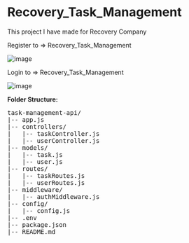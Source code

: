 # Recovery_Task_Management
This project I have made for Recovery Company



Register to =>  Recovery_Task_Management 

![image](https://github.com/siddhardik/Recovery_Task_Management/assets/95465948/ae7d31a5-2a5b-4ece-9a02-a24ed17524ff)

Login to => Recovery_Task_Management

![image](https://github.com/siddhardik/Recovery_Task_Management/assets/95465948/1f2a2bbb-7a55-4349-895b-bc1ec18db7af)


<b> Folder Structure: </b>

<pre>
task-management-api/
|-- app.js
|-- controllers/
|   |-- taskController.js
|   |-- userController.js
|-- models/
|   |-- task.js
|   |-- user.js
|-- routes/
|   |-- taskRoutes.js
|   |-- userRoutes.js
|-- middleware/
|   |-- authMiddleware.js
|-- config/
|   |-- config.js
|-- .env
|-- package.json
|-- README.md

 </pre>


